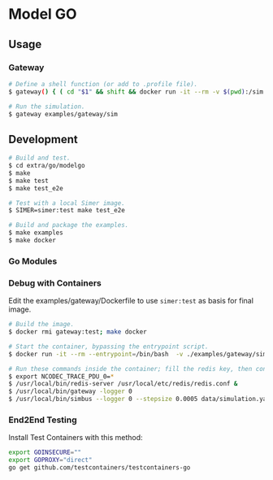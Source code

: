 <!--
Copyright 2025 Robert Bosch GmbH

SPDX-License-Identifier: Apache-2.0
-->

# Model GO


## Usage

### Gateway

```bash
# Define a shell function (or add to .profile file).
$ gateway() { ( cd "$1" && shift && docker run -it --rm -v $(pwd):/sim gateway:test "$@"; ) }

# Run the simulation.
$ gateway examples/gateway/sim
```


## Development

```bash
# Build and test.
$ cd extra/go/modelgo
$ make
$ make test
$ make test_e2e

# Test with a local Simer image.
$ SIMER=simer:test make test_e2e

# Build and package the examples.
$ make examples
$ make docker
```


### Go Modules

### Debug with Containers

Edit the examples/gateway/Dockerfile to use `simer:test` as basis for final image.

```bash
# Build the image.
$ docker rmi gateway:test; make docker

# Start the container, bypassing the entrypoint script.
$ docker run -it --rm --entrypoint=/bin/bash  -v ./examples/gateway/sim:/sim gateway:test

# Run these commands inside the container; fill the redis key, then consume.
$ export NCODEC_TRACE_PDU_0=*
$ /usr/local/bin/redis-server /usr/local/etc/redis/redis.conf &
$ /usr/local/bin/gateway -logger 0
$ /usr/local/bin/simbus --logger 0 --stepsize 0.0005 data/simulation.yaml
```


### End2End Testing

Install Test Containers with this method:

```bash
export GOINSECURE=""
export GOPROXY="direct"
go get github.com/testcontainers/testcontainers-go
```
